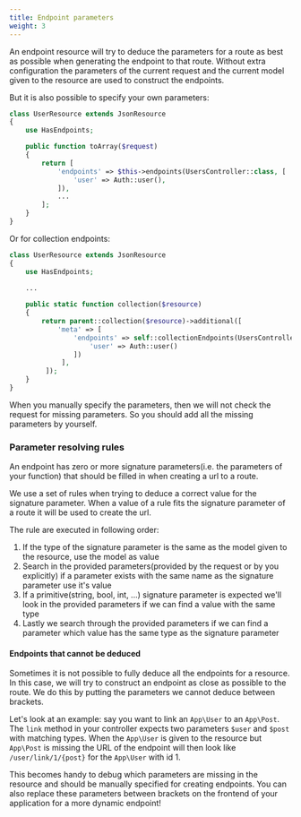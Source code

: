 ```yaml
---
title: Endpoint parameters
weight: 3
---
```


An endpoint resource will try to deduce the parameters for a route as best as possible when generating the endpoint to that route. Without extra configuration the parameters of the current request and the current model given to the resource are used to construct the endpoints.

But it is also possible to specify your own parameters:

```php
class UserResource extends JsonResource
{
    use HasEndpoints;

    public function toArray($request)
    {
	    return [
	        'endpoints' => $this->endpoints(UsersController::class, [
	            'user' => Auth::user(),
	        ]),
	        ...
	    ];
    }
}
```

Or for collection endpoints:

   
``` php
class UserResource extends JsonResource
{
    use HasEndpoints;

    ...
    
    public static function collection($resource)
    {
        return parent::collection($resource)->additional([
            'meta' => [
                'endpoints' => self::collectionEndpoints(UsersController::class, [
                    'user' => Auth::user()
                ])
             ],
         ]);
    }
}
```

When you manually specify the parameters, then we will not check the request for missing parameters. So you should add all the missing parameters by yourself.

### Parameter resolving rules

An endpoint has zero or more signature parameters(i.e. the parameters of your function) that should be filled in when creating a url to a route.

We use a set of rules when trying to deduce a correct value for the signature parameter. When a value of a rule fits the signature parameter of a route it will be used to create the url.

The rule are executed in following order:

1. If the type of the signature parameter is the same as the model given to the resource, use the model as value
2. Search in the provided parameters(provided by the request or by you explicitly) if a parameter exists with the same name as the signature parameter use it's value
3. If a primitive(string, bool, int, ...) signature parameter is expected we'll look in the provided parameters if we can find a value with the same type
4. Lastly we search through the provided parameters if we can find a parameter which value has the same type as the signature parameter


#### Endpoints that cannot be deduced

Sometimes it is not possible to fully deduce all the endpoints for a resource. In this case, we will try to construct an endpoint as close as possible to the route. We do this by putting the parameters we cannot deduce between brackets.

Let's look at an example: say you want to link an `App\User` to an `App\Post`. The `link` method in your controller expects two parameters `$user` and `$post` with matching types. When the `App\User` is given to the resource but `App\Post` is missing the URL of the endpoint will then look like `/user/link/1/{post}` for the `App\User` with id 1.

This becomes handy to debug which parameters are missing in the resource and should be manually specified for creating endpoints. You can also replace these parameters between brackets on the frontend of your application for a more dynamic endpoint!
